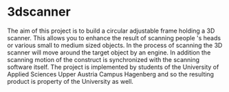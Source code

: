 # 3dscanner
The aim of this project is to build a circular adjustable frame holding a 3D scanner. This allows you to enhance the result of scanning people 's heads or various small to medium sized objects. In the process of scanning the 3D scanner will move around the target object by an engine. In addition the scanning motion of the construct is synchronized with the scanning software itself. The project is implemented by students of the University of Applied Sciences Upper Austria Campus Hagenberg and so the resulting product is property of the University as well.
